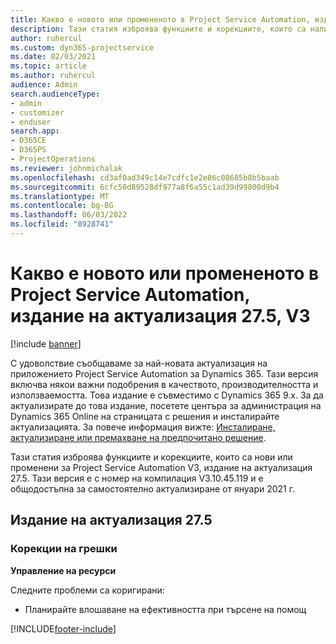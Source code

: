 ```yaml
---
title: Какво е новото или промененото в Project Service Automation, издание на актуализация 27.5, актуална корекция, V3
description: Тази статия изброява функциите и корекциите, които са налични за актуализацията на Project Service Automation, издание 27.5, актуална корекция, V3.
author: ruhercul
ms.custom: dyn365-projectservice
ms.date: 02/03/2021
ms.topic: article
ms.author: ruhercul
audience: Admin
search.audienceType:
- admin
- customizer
- enduser
search.app:
- D365CE
- D365PS
- ProjectOperations
ms.reviewer: johnmichalak
ms.openlocfilehash: cd3af0ad349c14e7cdfc1e2e86c08685b8b5baab
ms.sourcegitcommit: 6cfc50d89528df977a8f6a55c1ad39d99800d9b4
ms.translationtype: MT
ms.contentlocale: bg-BG
ms.lasthandoff: 06/03/2022
ms.locfileid: "8928741"
---
```

# <a name="whats-new-or-changed-in-project-service-automation-update-release-275-v3"></a>Какво е новото или промененото в Project Service Automation, издание на актуализация 27.5, V3

[!include [banner](../includes/psa-now-project-operations.md)]

С удоволствие съобщаваме за най-новата актуализация на приложението Project Service Automation за Dynamics 365. Тази версия включва някои важни подобрения в качеството, производителността и използваемостта. Това издание е съвместимо с Dynamics 365 9.x. За да актуализирате до това издание, посетете центъра за администрация на Dynamics 365 Online на страницата с решения и инсталирайте актуализацията. За повече информация вижте: [Инсталиране, актуализиране или премахване на предпочитано решение](/power-platform/admin/install-remove-preferred-solution).

Тази статия изброява функциите и корекциите, които са нови или променени за Project Service Automation V3, издание на актуализация 27.5. Тази версия е с номер на компилация V3.10.45.119 и е общодостъпна за самостоятелно актуализиране от януари 2021 г.

## <a name="update-release-275"></a>Издание на актуализация 27.5

### <a name="bug-fixes"></a>Корекции на грешки


**Управление на ресурси**

Следните проблеми са коригирани:

- Планирайте влошаване на ефективността при търсене на помощ


[!INCLUDE[footer-include](../includes/footer-banner.md)]
